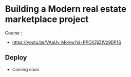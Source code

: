 # Building a Modern real estate marketplace project

Course :

- https://youtu.be/VAaUy_Moivw?si=PPCKZjiZIVz9DP1S

## Deploy

- Coming soon
